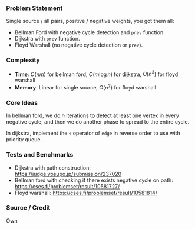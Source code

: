 ### Problem Statement
Single source / all pairs, positive / negative weights, you got them all:
- Bellman Ford with negative cycle detection and `prev` function.
- Dijkstra with `prev` function.
- Floyd Warshall (no negative cycle detection or `prev`).

### Complexity
- **Time**: $O(nm)$ for bellman ford, $O(m \log n)$ for dijkstra, $O(n^3)$ for floyd warshall
- **Memory**: Linear for single source, $O(n^2)$ for floyd warshall

### Core Ideas
In bellman ford, we do $n$ iterations to detect at least one vertex in every negative cycle, and then we do another phase to spread to the entire cycle.

In dijkstra, implement the `<` operator of `edge` in reverse order to use with priority queue.

### Tests and Benchmarks
- Dijkstra with path construction: https://judge.yosupo.jp/submission/237020
- Bellman ford with checking if there exists negative cycle on path: https://cses.fi/problemset/result/10581727/
- Floyd warshall: https://cses.fi/problemset/result/10581814/

### Source / Credit
Own